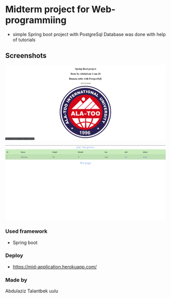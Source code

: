 # Midterm project for Web-programmiing
 - simple Spring boot project with PostgreSql Database was done with help of tutorials

## Screenshots
![Home Page](https://github.com/AzizTalantbekuulu/midterm/blob/master/img/Screenshot_5.png)

![Information table](https://github.com/AzizTalantbekuulu/midterm/blob/master/img/Screenshot_1.png)

### Used framework
 - Spring boot

### Deploy
 - https://mid-application.herokuapp.com/

### Made by
Abdulaziz Talantbek uulu
